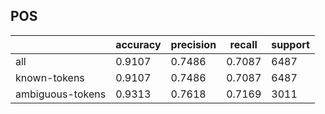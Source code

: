 
## POS

|                  | accuracy | precision | recall | support |
|------------------|----------|-----------|--------|---------|
| all              | 0.9107   | 0.7486    | 0.7087 | 6487    |
| known-tokens     | 0.9107   | 0.7486    | 0.7087 | 6487    |
| ambiguous-tokens | 0.9313   | 0.7618    | 0.7169 | 3011    |

